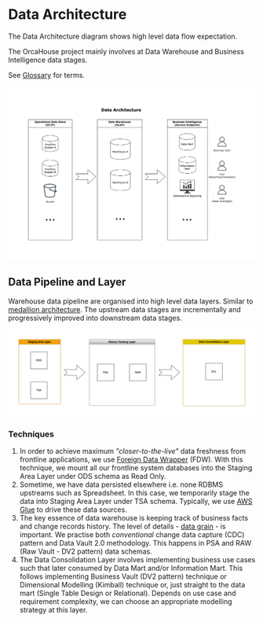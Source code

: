 # Data Architecture

The Data Architecture diagram shows high level data flow expectation. 

The OrcaHouse project mainly involves at Data Warehouse and Business Intelligence data stages. 

See [Glossary](../glossary.md) for terms.

![data_arch.png](assets/data_arch.png)

## Data Pipeline and Layer

Warehouse data pipeline are organised into high level data layers. Similar to [medallion architecture](https://www.google.com/search?q=medallion+architecture). The upstream data stages are incrementally and progressively improved into downstream data stages.

![data_pipeline_layer.png](assets/data_pipeline_layer.png)

### Techniques

1. In order to achieve maximum _"closer-to-the-live"_ data freshness from frontline applications, we use [Foreign Data Wrapper](https://www.google.com/search?q=Foreign+Data+Wrapper) (FDW). With this technique, we mount all our frontline system databases into the Staging Area Layer under ODS schema as Read Only.
2. Sometime, we have data persisted elsewhere i.e. none RDBMS upstreams such as Spreadsheet. In this case, we temporarily stage the data into Staging Area Layer under TSA schema. Typically, we use [AWS Glue](https://docs.aws.amazon.com/glue/latest/dg/what-is-glue.html) to drive these data sources.
3. The key essence of data warehouse is keeping track of business facts and change records history. The level of details -  [data grain](https://www.google.com/search?q=data+grain) - is important. We practise both _conventional_ change data capture (CDC) pattern and Data Vault 2.0 methodology. This happens in PSA and RAW (Raw Vault - DV2 pattern) data schemas.
4. The Data Consolidation Layer involves implementing business use cases such that later consumed by Data Mart and/or Information Mart. This follows implementing Business Vault (DV2 pattern) technique or Dimensional Modelling (Kimball) technique or, just straight to the data mart (Single Table Design or Relational). Depends on use case and requirement complexity, we can choose an appropriate modelling strategy at this layer.
